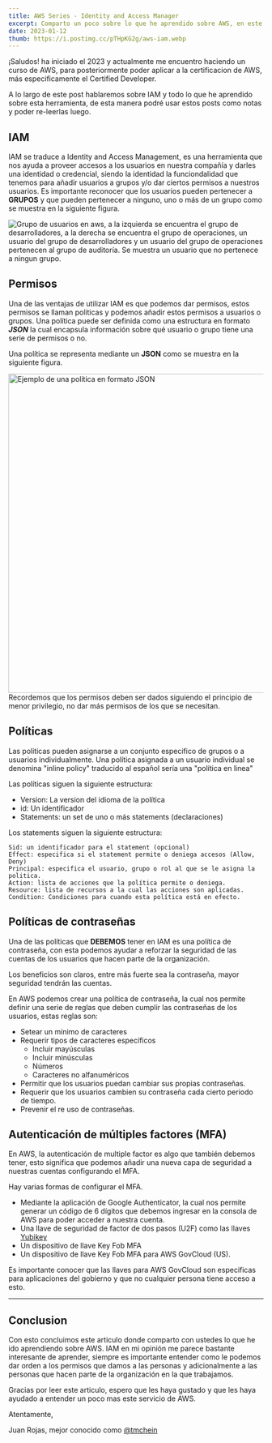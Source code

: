 ```yaml
---
title: AWS Series - Identity and Access Manager
excerpt: Comparto un poco sobre lo que he aprendido sobre AWS, en este caso IAM.
date: 2023-01-12
thumb: https://i.postimg.cc/pTHpKG2g/aws-iam.webp
---
```


¡Saludos! ha iniciado el 2023 y actualmente me encuentro haciendo un curso de
AWS, para posteriormente poder aplicar a la certificacion de AWS, más
especificamente el Certified Developer.

A lo largo de este post hablaremos sobre IAM y todo lo que he aprendido sobre
esta herramienta, de esta manera podré usar estos posts como notas y poder
re-leerlas luego.

## IAM

IAM se traduce a Identity and Access Management, es una herramienta que nos
ayuda a proveer accesos a los usuarios en nuestra compañía y darles una
identidad o credencial, siendo la identidad la funciondalidad que tenemos para
añadir usuarios a grupos y/o dar ciertos permisos a nuestros usuarios. Es
importante reconocer que los usuarios pueden pertenecer a **GRUPOS** y que
pueden pertenecer a ninguno, uno o más de un grupo como se muestra en la
siguiente figura.

<img align="center" src="https://i.postimg.cc/Y9G5Shxq/group-IAM.webp" alt="Grupo de usuarios en aws, a la izquierda se encuentra el grupo de desarrolladores, a la derecha se encuentra el grupo de operaciones, un usuario del grupo de desarrolladores y un usuario del grupo de operaciones pertenecen al grupo de auditoría. Se muestra un usuario que no pertenece a ningun grupo.">

## Permisos

Una de las ventajas de utilizar IAM es que podemos dar permisos, estos permisos
se llaman politicas y podemos añadir estos permisos a usuarios o grupos. Una
política puede ser definida como una estructura en formato _**JSON**_ la cual
encapsula información sobre qué usuario o grupo tiene una serie de permisos o
no.

Una política se representa mediante un ****JSON**** como se muestra en la
siguiente figura.

<img align="center" width="630" src="https://i.postimg.cc/bwKnD5x0/Ejemplo-Permissions-4.webp" alt="Ejemplo de una política en formato JSON">

<figcaption>
Recordemos que los permisos deben ser dados siguiendo el principio de menor privilegio, no dar más permisos de los que se necesitan.
</figcaption>

## Políticas

Las politicas pueden asignarse a un conjunto especifico de grupos o a usuarios
individualmente. Una política asignada a un usuario individual se denomina
"inline policy" traducido al español sería una "política en linea"

Las políticas siguen la siguiente estructura:

- Version: La version del idioma de la política
- id: Un identificador
- Statements: un set de uno o más statements (declaraciones)

Los statements siguen la siguiente estructura:

```
Sid: un identificador para el statement (opcional)
Effect: especifica si el statement permite o deniega accesos (Allow, Deny)
Principal: especifica el usuario, grupo o rol al que se le asigna la politica.
Action: lista de acciones que la política permite o deniega.
Resource: lista de recursos a la cual las acciones son aplicadas.
Condition: Condiciones para cuando esta política está en efecto.
```

## Políticas de contraseñas

Una de las políticas que **DEBEMOS** tener en IAM es una política de contraseña,
con esta podemos ayudar a reforzar la seguridad de las cuentas de los usuarios
que hacen parte de la organización.

Los beneficios son claros, entre más fuerte sea la contraseña, mayor seguridad
tendrán las cuentas.

En AWS podemos crear una política de contraseña, la cual nos permite definir una
serie de reglas que deben cumplir las contraseñas de los usuarios, estas reglas
son:

- Setear un mínimo de caracteres
- Requerir tipos de caracteres específicos
  - Incluir mayúsculas
  - Incluir minúsculas
  - Números
  - Caracteres no alfanuméricos
- Permitir que los usuarios puedan cambiar sus propias contraseñas.
- Requerir que los usuarios cambien su contraseña cada cierto periodo de tiempo.
- Prevenir el re uso de contraseñas.

## Autenticación de múltiples factores (MFA)

En AWS, la autenticación de multiple factor es algo que también debemos tener,
esto significa que podemos añadir una nueva capa de seguridad a nuestras cuentas
configurando el MFA.

Hay varias formas de configurar el MFA.

- Mediante la aplicación de Google Authenticator, la cual nos permite generar un
  código de 6 dígitos que debemos ingresar en la consola de AWS para poder
  acceder a nuestra cuenta.
- Una llave de seguridad de factor de dos pasos (U2F) como las llaves
  [Yubikey](https://www.yubico.com/?lang=es)
- Un dispositivo de llave Key Fob MFA
- Un dispositivo de llave Key Fob MFA para AWS GovCloud (US).

Es importante conocer que las llaves para AWS GovCloud son especificas para
aplicaciones del gobierno y que no cualquier persona tiene acceso a esto.

---

## Conclusion

Con esto concluimos este articulo donde comparto con ustedes lo que he ido
aprendiendo sobre AWS. IAM en mi opinión me parece bastante interesante de
aprender, siempre es importante entender como le podemos dar orden a los
permisos que damos a las personas y adicionalmente a las personas que hacen
parte de la organización en la que trabajamos.

Gracias por leer este articulo, espero que les haya gustado y que les haya
ayudado a entender un poco mas este servicio de AWS.

Atentamente,

Juan Rojas, mejor conocido como [@tmchein](https://twitter.com/tmchein)
